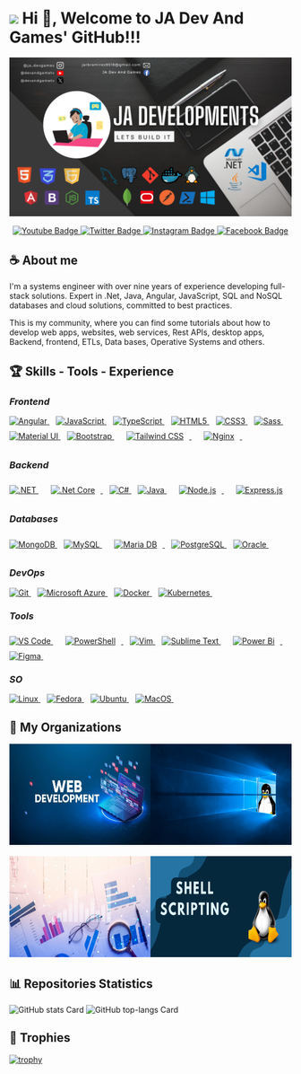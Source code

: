 # <img src="https://media4.giphy.com/media/v1.Y2lkPTc5MGI3NjExMThlcXdtNmd1Nmh3dnJwZGRocG10Y2hkdWFwcDZveWF5cHZ2ZHBqMyZlcD12MV9pbnRlcm5hbF9naWZfYnlfaWQmY3Q9Zw/Npdl9kOaKFJHuRCBGx/giphy.gif" width="60"/>  Hi 👋, Welcome to JA Dev And Games' GitHub!!!


![Banner JA Dev And Games' GitHub](BannerPageGit.png)

<div id="badges" align="center">
<a href="https://youtube.com/@devandgametv">
  <img src="https://img.shields.io/badge/YouTube-red?style=for-the-badge&logo=youtube&logoColor=white" alt="Youtube Badge"/>
</a>
<a href="https://x.com/jadevandgame">
  <img src="https://img.shields.io/badge/X-%23000000.svg?style=for-the-badge&logo=X&logoColor=white" alt="Twitter Badge"/>
</a>
<a href="https://www.instagram.com/ja_devgames">
  <img src="https://img.shields.io/badge/Instagram-%23E4405F.svg?style=for-the-badge&logo=Instagram&logoColor=white" alt="Instagram Badge"/>
</a>
<a href="https://www.facebook.com/profile.php?id=61580246672268">
  <img src="https://img.shields.io/badge/Facebook-%231877F2.svg?style=for-the-badge&logo=Facebook&logoColor=white" alt="Facebook Badge"/>
</a>
</div>

## ☕ About me

I'm a systems engineer with over nine years 
of experience developing full-stack solutions. Expert in .Net, Java, Angular, JavaScript, SQL and NoSQL databases and cloud solutions, committed to best 
practices.

This is my community, where you can find some tutorials about how to develop web apps, websites, web services, Rest APIs, desktop apps, Backend, frontend, ETLs, Data bases, Operative Systems and others.

## 🏆 Skills - Tools - Experience

### *Frontend*
<div align="left">
  <a href="https://angular.io/" target="_blank" rel="noreferrer">
    <img src="https://raw.githubusercontent.com/danielcranney/readme-generator/main/public/icons/skills/angularjs-colored.svg" alt="Angular" title="Angular" width="36" height="36" />
  </a>&nbsp;&nbsp;
  <a href="https://developer.mozilla.org/en-US/docs/Web/JavaScript" target="_blank" rel="noreferrer">
    <img src="https://raw.githubusercontent.com/danielcranney/readme-generator/main/public/icons/skills/javascript-colored.svg" alt="JavaScript" title="JavaScript" width="36" height="36" />
  </a>&nbsp;&nbsp;
  <a href="https://www.typescriptlang.org/" target="_blank" rel="noreferrer">
    <img src="https://raw.githubusercontent.com/danielcranney/readme-generator/main/public/icons/skills/typescript-colored.svg" alt="TypeScript" title="TypeScript" width="36" height="36" />
  </a>&nbsp;&nbsp;
  <a href="https://developer.mozilla.org/en-US/docs/Glossary/HTML5" target="_blank" rel="noreferrer">
    <img src="https://raw.githubusercontent.com/danielcranney/readme-generator/main/public/icons/skills/html5-colored.svg" alt="HTML5" title="HTML5" width="36" height="36" />
  </a>&nbsp;&nbsp;
  <a href="https://www.w3.org/TR/CSS/#css" target="_blank" rel="noreferrer">
    <img src="https://raw.githubusercontent.com/danielcranney/readme-generator/main/public/icons/skills/css3-colored.svg" alt="CSS3" title="CSS3" width="36" height="36" />
  </a>&nbsp;&nbsp;
  <a href="https://sass-lang.com/" target="_blank" rel="noreferrer">
    <img src="https://raw.githubusercontent.com/danielcranney/readme-generator/main/public/icons/skills/sass-colored.svg" alt="Sass" title="Sass" width="36" height="36" />
  </a>&nbsp;&nbsp;
  <a href="https://mui.com/" target="_blank" rel="noreferrer">
    <img src="https://raw.githubusercontent.com/danielcranney/readme-generator/main/public/icons/skills/materialui-colored.svg" alt="Material UI" title="Material UI" width="36" height="36" />
  </a>&nbsp;&nbsp;
  <a href="https://getbootstrap.com/" target="_blank" rel="noreferrer">
    <img src="https://raw.githubusercontent.com/danielcranney/readme-generator/main/public/icons/skills/bootstrap-colored.svg" alt="Bootstrap" title="Bootstrap" width="36" height="36" />
  </a>&nbsp;&nbsp;
  <a href="https://www.tailwindcss.com/" target="_blank" rel="noreferrer">
    <img style="margin: 10px" src="https://profilinator.rishav.dev/skills-assets/tailwindcss.svg" alt="Tailwind CSS" title="Tailwind CSS" width="36" height="36" />
  </a>&nbsp;&nbsp; 
  <a href="https://www.nginx.com/" target="_blank" rel="noreferrer">
    <img style="margin: 10px" src="https://profilinator.rishav.dev/skills-assets/nginx-original.svg" alt="Nginx" title="Nginx" width="36" height="36" />
  </a>&nbsp;&nbsp;
</div>

### *Backend*
<div align="left">
  <a href="https://dotnet.microsoft.com/en-us/" target="_blank" rel="noreferrer">
    <img src="https://raw.githubusercontent.com/danielcranney/readme-generator/main/public/icons/skills/dot-net-colored.svg" alt=".NET" title=".NET" width="36" height="36" />
  </a>&nbsp;&nbsp; 
  <a href="https://dotnet.microsoft.com/download" target="_blank" rel="noreferrer">
    <img style="margin: 10px" src="https://profilinator.rishav.dev/skills-assets/dotnetcore.png" alt=".Net Core" title=".Net Core" width="36" height="36" />
  </a>&nbsp;&nbsp;   
  <a href="https://docs.microsoft.com/en-us/dotnet/csharp/" target="_blank" rel="noreferrer">
    <img src="https://raw.githubusercontent.com/danielcranney/readme-generator/main/public/icons/skills/csharp-colored.svg" alt="C#" title="C#" width="36" height="36" />
  </a>&nbsp;&nbsp;
  <a href="https://www.oracle.com/java/" target="_blank" rel="noreferrer">
    <img src="https://raw.githubusercontent.com/danielcranney/readme-generator/main/public/icons/skills/java-colored.svg" alt="Java" title="Java" width="36" height="36" />
  </a>&nbsp;&nbsp;
  <a href="https://nodejs.org/" target="_blank" rel="noreferrer">
    <img style="margin: 10px" src="https://profilinator.rishav.dev/skills-assets/nodejs-original-wordmark.svg" alt="Node.js" title="Node.js" width="36" height="36" />
  </a>&nbsp;&nbsp;
  <a href="https://expressjs.com/" target="_blank" rel="noreferrer">
    <img style="margin: 10px" src="https://profilinator.rishav.dev/skills-assets/express-original-wordmark.svg" alt="Express.js" title="Express.js" width="36" height="36" />
  </a>
</div>

### *Databases*
<div align="left">
  <a href="https://www.mongodb.com/" target="_blank" rel="noreferrer">
    <img src="https://raw.githubusercontent.com/danielcranney/readme-generator/main/public/icons/skills/mongodb-colored.svg" alt="MongoDB" title="MongoDB" width="36" height="36" />
  </a>&nbsp;&nbsp;
  <a href="https://www.mysql.com/" target="_blank" rel="noreferrer">
      <img src="https://raw.githubusercontent.com/danielcranney/readme-generator/main/public/icons/skills/mysql-colored.svg" alt="MySQL" title="MySQL" width="36" height="36" />
  </a>&nbsp;&nbsp;
  <a href="https://mariadb.org/" target="_blank" rel="noreferrer">
    <img style="margin: 10px" src="https://profilinator.rishav.dev/skills-assets/mariadb.png" alt="Maria DB" title="Maria DB" width="36" height="36" />
  </a>&nbsp;&nbsp;  
  <a href="https://www.postgresql.org/" target="_blank" rel="noreferrer">
      <img src="https://raw.githubusercontent.com/danielcranney/readme-generator/main/public/icons/skills/postgresql-colored.svg" alt="PostgreSQL" title="PostgreSQL" width="36" height="36" />
  </a>&nbsp;&nbsp;
  <a href="https://www.oracle.com/uk/index.html" target="_blank" rel="noreferrer">
      <img src="https://raw.githubusercontent.com/danielcranney/readme-generator/main/public/icons/skills/oracle-colored.svg" alt="Oracle" title="Oracle" width="36" height="36" />
  </a>&nbsp;&nbsp;
</div>

### *DevOps*
<div align="left">
  <a href="https://git-scm.com/" target="_blank" rel="noreferrer">
    <img src="https://raw.githubusercontent.com/danielcranney/readme-generator/main/public/icons/skills/git-colored.svg" alt="Git" title="Git" width="36" height="36" />
  </a>&nbsp;&nbsp;
  <a href="https://portal.azure.com/" target="_blank" rel="noreferrer">
  <img src="https://raw.githubusercontent.com/danielcranney/readme-generator/main/public/icons/skills/azure-colored.svg" alt="Microsoft Azure" title="Microsoft Azure" width="36" height="36" />
  </a>&nbsp;&nbsp;
  <a href="https://www.docker.com/" target="_blank" rel="noreferrer">
    <img src="https://raw.githubusercontent.com/danielcranney/readme-generator/main/public/icons/skills/docker-colored.svg" alt="Docker" title="Docker" width="36" height="36" />
  </a>&nbsp;&nbsp;
  <a href="https://kubernetes.io/" target="_blank" rel="noreferrer">
    <img src="https://raw.githubusercontent.com/danielcranney/readme-generator/main/public/icons/skills/kubernetes-colored.svg" alt="Kubernetes" title="Kubernetes" width="36" height="36" />
  </a>&nbsp;&nbsp;
</div>

### *Tools*
<div align="left">
  <a href="https://code.visualstudio.com/" target="_blank" rel="noreferrer">
      <img src="https://raw.githubusercontent.com/danielcranney/readme-generator/main/public/icons/skills/visualstudiocode-colored.svg" alt="VS Code" title="VS Code" width="36" height="36" />
  </a>&nbsp;&nbsp;
  <a href="https://docs.microsoft.com/en-us/powershell/" target="_blank" rel="noreferrer">
    <img style="margin: 10px" src="https://profilinator.rishav.dev/skills-assets/powershell.png" alt="PowerShell" title="PowerShell" width="36" height="36" />
  </a>&nbsp;&nbsp;  
  <a href="https://www.vim.org/" target="_blank" rel="noreferrer">
      <img src="https://raw.githubusercontent.com/danielcranney/readme-generator/main/public/icons/skills/vim-colored.svg" alt="Vim" title="Vim" width="36" height="36" />
  </a>&nbsp;&nbsp;
  <a href="https://www.sublimetext.com/index2" target="_blank" rel="noreferrer">
      <img src="https://raw.githubusercontent.com/danielcranney/readme-generator/main/public/icons/skills/sublimetext-colored.svg" alt="Sublime Text" title="Sublime Text" width="36" height="36" />
  </a>&nbsp;&nbsp;
  <a href="https://powerbi.microsoft.com/en-us/" target="_blank" rel="noreferrer">
    <img style="margin: 10px" src="https://profilinator.rishav.dev/skills-assets/powerbi.png" alt="Power Bi" title="Power Bi" width="36" height="36" />
  </a>&nbsp;&nbsp; 
  <a href="https://www.figma.com/" target="_blank" rel="noreferrer">
      <img src="https://raw.githubusercontent.com/danielcranney/readme-generator/main/public/icons/skills/figma-colored.svg" alt="Figma" title="Figma" width="36" height="36" />
  </a>&nbsp;&nbsp;
</div>

### *SO*
<div align="left">
  <a href="https://www.linux.org" target="_blank" rel="noreferrer">
    <img src="https://raw.githubusercontent.com/danielcranney/readme-generator/main/public/icons/skills/linux-colored.svg" alt="Linux" title="Linux" width="36" height="36" />
  </a>&nbsp;&nbsp;
  <a href="https://fedoraproject.org/" target="_blank" rel="noreferrer">
    <img src="https://raw.githubusercontent.com/danielcranney/readme-generator/main/public/icons/skills/fedora-colored.svg" alt="Fedora" title="Fedora" width="36" height="36" />
  </a>&nbsp;&nbsp;
  <a href="https://ubuntu.com/" target="_blank" rel="noreferrer">
    <img src="https://raw.githubusercontent.com/danielcranney/readme-generator/main/public/icons/skills/ubuntu-colored.svg" alt="Ubuntu" title="Ubuntu" width="36" height="36" />
  </a>&nbsp;&nbsp;
  <a href="https://apple.com" target="_blank" rel="noreferrer">
    <img src="https://raw.githubusercontent.com/danielcranney/readme-generator/main/public/icons/skills/macos-colored-dark.svg" alt="MacOS" title="MacOS" width="36" height="36" />
  </a>&nbsp;&nbsp;
</div>

## 🏢 My Organizations
<div align="center" style="display: flex;">
    <a href="https://github.com/JAWebDevelopments"><img src="./assets/webDevelop.jpeg" width=330 height=180/></a>
    <a href="https://github.com/JADesktopDevelopments"><img src="./assets/deskDev.jpg" width=330 height=180/></a>
</div>
<br/>
<div align="center" style="display: flex;">
    <a href="https://github.com/JABIDevelopments"><img src="./assets/biDev.jpg" width=330 height=180/></a>
    <a href="https://github.com/JAShellBatchDevelopments"><img src="./assets/shellDev.png" width=330 height=180/></a>
</div>

## 📊 Repositories Statistics

<!--![My Github Stats](https://github-readme-stats.vercel.app/api?username=jadevandgames8518&show_icons=true&theme=dark) ![Top Langs](https://github-readme-stats.vercel.app/api/top-langs/?username=jadevandgames8518&layout=compact)-->
<p align="left">
  <img width="48%" src="https://github-readme-stats.vercel.app/api?username=jadevandgames8518&theme=react&hide_title=false&hide_rank=false&show_icons=false&include_all_commits=false&count_private=true&line_height=23" alt="GitHub stats Card" />
    <img width="48%" src="https://github-readme-stats.vercel.app/api/top-langs?username=jadevandgames8518&theme=react&hide_title=false&layout=compact&langs_count=6&hide_progress=false&card_width=400" alt="GitHub top-langs Card" />
</p>

## 🥇 Trophies
[![trophy](https://github-profile-trophy.vercel.app/?username=jadevandgames8518&theme=onedark)](https://github.com/jadevandgames8518/github-profile-trophy)

<!--
**jadevandgames8518/jadevandgames8518** is a ✨ _special_ ✨ repository because its `README.md` (this file) appears on your GitHub profile.

Here are some ideas to get you started:

- 🔭 I’m currently working on ...
- 🌱 I’m currently learning ...
- 👯 I’m looking to collaborate on ...
- 🤔 I’m looking for help with ...
- 💬 Ask me about ...
- 📫 How to reach me: ...
- 😄 Pronouns: ...
- ⚡ Fun fact: ...
-->
